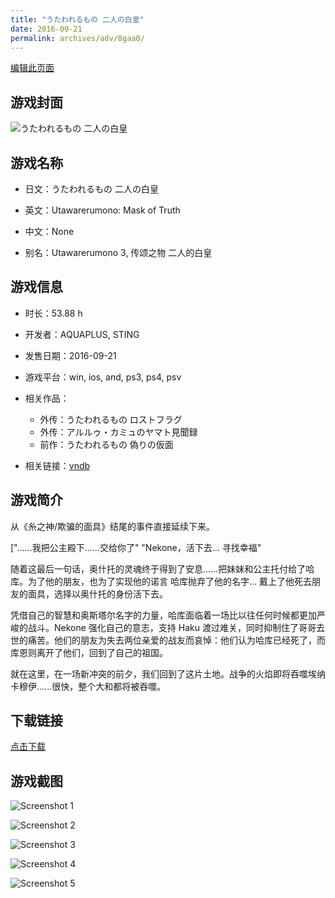 ```yaml
---
title: "うたわれるもの 二人の白皇"
date: 2016-09-21
permalink: archives/adv/8gaa0/
---
```

[编辑此页面](https://github.com/ACG-3/ADV3-source/blob/main/source/_posts/%E3%81%86%E3%81%9F%E3%82%8F%E3%82%8C%E3%82%8B%E3%82%82%E3%81%AE%20%E4%BA%8C%E4%BA%BA%E3%81%AE%E7%99%BD%E7%9A%87.md)

## 游戏封面

![うたわれるもの 二人の白皇](https://pan.timero.xyz/d/onedrive/img_lib_001/%E3%81%86%E3%81%9F%E3%82%8F%E3%82%8C%E3%82%8B%E3%82%82%E3%81%AE%20%E4%BA%8C%E4%BA%BA%E3%81%AE%E7%99%BD%E7%9A%87_cover.avif)


## 游戏名称

- 日文：うたわれるもの 二人の白皇
- 英文：Utawarerumono: Mask of Truth
- 中文：None

- 别名：Utawarerumono 3, 传颂之物 二人的白皇


## 游戏信息

- 时长：53.88 h
- 开发者：AQUAPLUS, STING
- 发售日期：2016-09-21
- 游戏平台：win, ios, and, ps3, ps4, psv
- 相关作品：
   - 外传：うたわれるもの ロストフラグ
   - 外传：アルルゥ・カミュのヤマト見聞録
   - 前作：うたわれるもの 偽りの仮面

- 相关链接：[vndb](https://vndb.org/v18717)


## 游戏简介

从《糸之神/欺骗的面具》结尾的事件直接延续下来。

["......我把公主殿下......交给你了"
"Nekone，活下去... 寻找幸福"

随着这最后一句话，奥什托的灵魂终于得到了安息......把妹妹和公主托付给了哈库。为了他的朋友，也为了实现他的诺言 哈库抛弃了他的名字... 戴上了他死去朋友的面具，选择以奥什托的身份活下去。

凭借自己的智慧和奥斯塔尔名字的力量，哈库面临着一场比以往任何时候都更加严峻的战斗。Nekone 强化自己的意志，支持 Haku 渡过难关，同时抑制住了哥哥去世的痛苦。他们的朋友为失去两位亲爱的战友而哀悼：他们认为哈库已经死了，而库恩则离开了他们，回到了自己的祖国。

就在这里，在一场新冲突的前夕，我们回到了这片土地。战争的火焰即将吞噬埃纳卡穆伊......很快，整个大和都将被吞噬。




## 下载链接

[点击下载](https://pan.timero.xyz/onedrive/adv_lib_001/%E3%81%86%E3%81%9F%E3%82%8F%E3%82%8C%E3%82%8B%E3%82%82%E3%81%AE%20%E4%BA%8C%E4%BA%BA%E3%81%AE%E7%99%BD%E7%9A%87)


## 游戏截图


![Screenshot 1](https://pan.timero.xyz/d/onedrive/img_lib_001/%E3%81%86%E3%81%9F%E3%82%8F%E3%82%8C%E3%82%8B%E3%82%82%E3%81%AE%20%E4%BA%8C%E4%BA%BA%E3%81%AE%E7%99%BD%E7%9A%87_Screenshot_1.avif)

![Screenshot 2](https://pan.timero.xyz/d/onedrive/img_lib_001/%E3%81%86%E3%81%9F%E3%82%8F%E3%82%8C%E3%82%8B%E3%82%82%E3%81%AE%20%E4%BA%8C%E4%BA%BA%E3%81%AE%E7%99%BD%E7%9A%87_Screenshot_2.avif)

![Screenshot 3](https://pan.timero.xyz/d/onedrive/img_lib_001/%E3%81%86%E3%81%9F%E3%82%8F%E3%82%8C%E3%82%8B%E3%82%82%E3%81%AE%20%E4%BA%8C%E4%BA%BA%E3%81%AE%E7%99%BD%E7%9A%87_Screenshot_3.avif)

![Screenshot 4](https://pan.timero.xyz/d/onedrive/img_lib_001/%E3%81%86%E3%81%9F%E3%82%8F%E3%82%8C%E3%82%8B%E3%82%82%E3%81%AE%20%E4%BA%8C%E4%BA%BA%E3%81%AE%E7%99%BD%E7%9A%87_Screenshot_4.avif)

![Screenshot 5](https://pan.timero.xyz/d/onedrive/img_lib_001/%E3%81%86%E3%81%9F%E3%82%8F%E3%82%8C%E3%82%8B%E3%82%82%E3%81%AE%20%E4%BA%8C%E4%BA%BA%E3%81%AE%E7%99%BD%E7%9A%87_Screenshot_5.avif)

